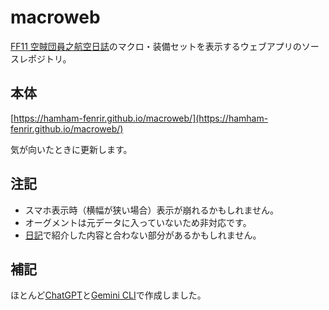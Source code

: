 # macroweb

[FF11 空賊団員之航空日誌](https://sharks-diary.blogspot.com/)のマクロ・装備セットを表示するウェブアプリのソースレポジトリ。

## 本体

[https://hamham-fenrir.github.io/macroweb/](https://hamham-fenrir.github.io/macroweb/)

気が向いたときに更新します。

## 注記

* スマホ表示時（横幅が狭い場合）表示が崩れるかもしれません。
* オーグメントは元データに入っていないため非対応です。
* [日記](https://sharks-diary.blogspot.com/)で紹介した内容と合わない部分があるかもしれません。

## 補記

ほとんど[ChatGPT](https://chatgpt.com/)と[Gemini CLI](https://cloud.google.com/blog/ja/topics/developers-practitioners/introducing-gemini-cli/)で作成しました。
